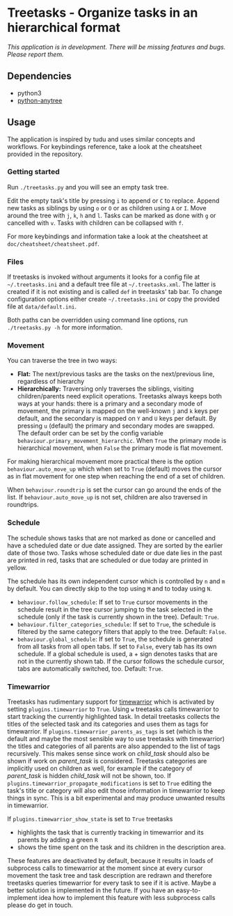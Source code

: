 # Treetasks - Organize tasks in an hierarchical format

*This application is in development. There will be missing features and bugs. Please report them.*

## Dependencies
* python3
* [python-anytree](https://anytree.readthedocs.io/)

## Usage
The application is inspired by tudu and uses similar concepts and workflows.
For keybindings reference, take a look at the cheatsheet provided in the repository.        

### Getting started
Run `./treetasks.py` and you will see an empty task tree.

Edit the empty task's title by pressing `i` to append or `C` to replace.
Append new tasks as siblings by using `o` or `O` or as children using `A` or `I`.
Move around the tree with `j`, `k`, `h` and `l`.
Tasks can be marked as done with `g` or cancelled with `v`.
Tasks with children can be collapsed with `f`.

For more keybindings and information take a look at the cheatsheet at `doc/cheatsheet/cheatsheet.pdf`.

### Files

If treetasks is invoked without arguments it looks for a config file at `~/.treetasks.ini` and a default tree file at `~/.treetasks.xml`.
The latter is created if it is not existing and is called `def` in treetasks' tab bar.
To change configuration options either create `~/.treetasks.ini` or copy the provided file at `data/default.ini`.

Both paths can be overridden using command line options, run `./treetasks.py -h` for more information.

### Movement
 
You can traverse the tree in two ways:
* **Flat:** The next/previous tasks are the tasks on the next/previous line, regardless of hierarchy
* **Hierarchically:** Traversing only traverses the siblings, visiting children/parents need explicit operations.
Treetasks always keeps both ways at your hands: there is a primary and a secondary mode of movement, the primary is mapped on the well-known `j` and `k` keys per default, and the secondary is mapped on `Y` and `U` keys per default.
By pressing `u` (default) the primary and secondary modes are swapped.
The default order can be set by the config variable `behaviour.primary_movement_hierarchic`.
When `True` the primary mode is hierarchical movement, when `False` the primary mode is flat movement.

For making hierarchical movement more practical there is the option `behaviour.auto_move_up` which when set to `True` (default) moves the cursor as in flat movement for one step when reaching the end of a set of children.

When `behaviour.roundtrip` is set the cursor can go around the ends of the list. If `behaviour.auto_move_up` is not set, children are also traversed in roundtrips.

### Schedule

The schedule shows tasks that are not marked as done or cancelled and have a scheduled date or due date assigned. 
They are sorted by the earlier date of those two.
Tasks whose scheduled date or due date lies in the past are printed in red, tasks that are scheduled or due today are printed in yellow.

The schedule has its own independent cursor which is controlled by `n` and `m` by default. You can directly skip to the top using `M` and to today using `N`.

* `behaviour.follow_schedule`: If set to `True` cursor movements in the schedule result in the tree cursor jumping to the task selected in the schedule (only if the task is currently shown in the tree). Default: `True`.
* `behaviour.filter_categories_schedule`: If set to `True`, the schedule is filtered by the same category filters that apply to the tree. Default: `False`.
* `behaviour.global_schedule`: If set to `True`, the schedule is generated from all tasks from all open tabs. If set to `False`, every tab has its own schedule. If a global schedule is used, a + sign denotes tasks that are not in the currently shown tab. If the cursor follows the schedule cursor, tabs are automatically switched, too. Default: `True`.


### Timewarrior

Treetasks has rudimentary support for [timewarrior](https://timewarrior.net/) which is activated by setting `plugins.timewarrior` to `True`.
Using `w` treetasks calls timewarrior to start tracking the currently highlighted task.
In detail treetasks collects the titles of the selected task and its categories and uses them as tags for timewarrior.
If `plugins.timewarrior_parents_as_tags` is set (which is the default and maybe the most sensible way to use treetasks with timewarrior) the titles and categories of all parents are also appended to the list of tags recursively.
This makes sense since work on *child_task* should also be shown if work on *parent_task* is considered.
Treetasks categories are implicitly used on children as well, for example if the category of *parent_task* is hidden *child_task* will not be shown, too.
If `plugins.timewarrior_propagate_modifications` is set to `True` editing the task's title or category will also edit those information in timewarrior to keep things in sync.
This is a bit experimental and may produce unwanted results in timewarrior.

If `plugins.timewarrior_show_state` is set to `True` treetasks
* highlights the task that is currently tracking in timewarrior and its parents by adding a green `R`
* shows the time spent on the task and its children in the description area.

These features are deactivated by default, because it results in loads of subprocess calls to timewarrior at the moment since at every cursor movement the task tree and task description are redrawn and therefore treetasks queries timewarrior for every task to see if it is active.
Maybe a better solution is implemented in the future. 
If you have an easy-to-implement idea how to implement this feature with less subprocess calls please do get in touch.



